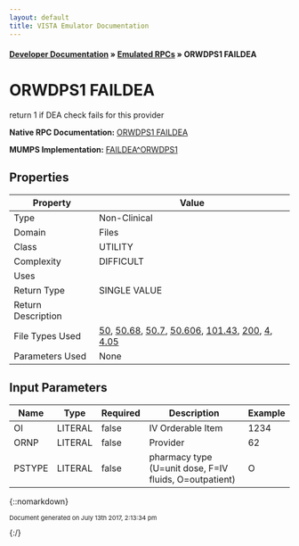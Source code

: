 ```yaml
---
layout: default
title: VISTA Emulator Documentation
---
```


#### [Developer Documentation](../index) &#187; [Emulated RPCs](TableOfContents) &#187; ORWDPS1 FAILDEA<br/>
# ORWDPS1 FAILDEA

return 1 if DEA check fails for this provider

**Native RPC Documentation:** [ORWDPS1 FAILDEA](../VISTARPC/ORWDPS1_FAILDEA)

**MUMPS Implementation:** [FAILDEA^ORWDPS1](http://code.osehra.org/dox/Routine_ORWDPS1_source.html)

## Properties

Property | Value
--- | ---
Type | Non-Clinical
Domain | Files
Class | UTILITY
Complexity | DIFFICULT
Uses | 
Return Type | SINGLE VALUE
Return Description | 
File Types Used | [50](../VDM/Drug-50), [50.68](../VDM/VA_Product-50_68), [50.7](../VDM/Pharmacy_Orderable_Item-50_7), [50.606](../VDM/Dosage_Form-50_606), [101.43](../VDM/Orderable_Items-101_43), [200](../VDM/New_Person-200), [4](../VDM/Institution-4), [4.05](../VDM/Institution_Association_Types-4_05)
Parameters Used | None


## Input Parameters

Name | Type | Required | Description | Example
--- | --- | --- | --- | ---
OI | LITERAL | false | IV Orderable Item | 1234
ORNP | LITERAL | false | Provider | 62
PSTYPE | LITERAL | false | pharmacy type (U=unit dose, F=IV fluids, O=outpatient) | O

{::nomarkdown} <br/><p style="font-size: 11px">Document generated on July 13th 2017, 2:13:34 pm</p>{:/}